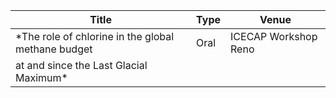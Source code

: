 |             Title             | Type           | Venue               |
| ----------------------------- | -------------- | ------------------- |
| *The role of chlorine in the global methane budget | Oral| ICECAP Workshop Reno | 
at and since the Last Glacial Maximum*               |     |                      |


